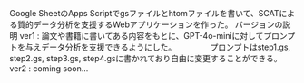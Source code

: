 Google SheetのApps Scriptでgsファイルとhtomファイルを書いて、SCATによる質的データ分析を支援するWebアプリケーションを作った。 バージョンの説明 ver1 : 論文や書籍に書いてある内容をもとに、GPT-4o-miniに対してプロンプトを与えデータ分析を支援できるようにした。 　　　　プロンプトはstep1.gs, step2.gs, step3.gs, step4.gsに書かれており自由に変更することができる。 ver2 : coming soon...
